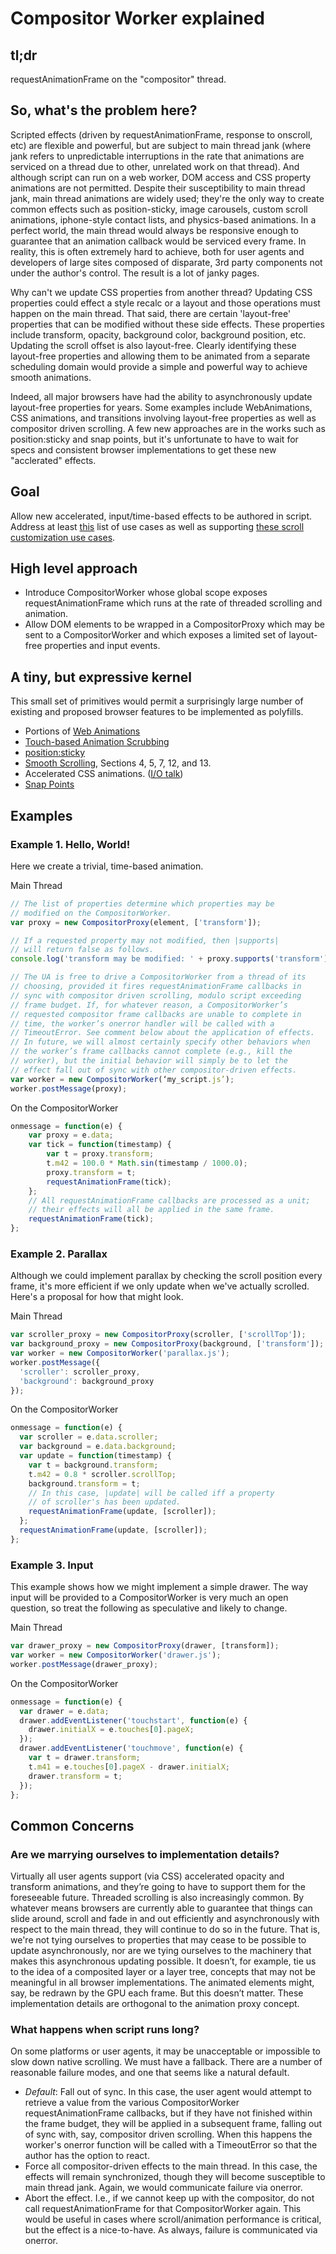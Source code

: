 # Compositor Worker explained

## tl;dr

requestAnimationFrame on the "compositor" thread.

## So, what's the problem here?

Scripted effects (driven by requestAnimationFrame, response to onscroll, etc)
are flexible and powerful, but are subject to main thread jank (where jank
refers to unpredictable interruptions in the rate that animations are serviced
on a thread due to other, unrelated work on that thread). And although script
can run on a web worker, DOM access and CSS property animations are not
permitted. Despite their susceptibility to main thread jank, main thread
animations are widely used; they're the only way to create common effects such
as position-sticky, image carousels, custom scroll animations, iphone-style
contact lists, and physics-based animations. In a perfect world, the main thread
would always be responsive enough to guarantee that an animation callback would
be serviced every frame. In reality, this is often extremely hard to achieve,
both for user agents and developers of large sites composed of disparate, 3rd
party components not under the author's control. The result is a lot of janky
pages.

Why can't we update CSS properties from another thread? Updating CSS properties
could effect a style recalc or a layout and those operations must happen on the
main thread. That said, there are certain 'layout-free' properties that can be
modified without these side effects. These properties include transform,
opacity, background color, background position, etc. Updating the scroll offset
is also layout-free. Clearly identifying these layout-free properties and
allowing them to be animated from a separate scheduling domain would provide a
simple and powerful way to achieve smooth animations.

Indeed, all major browsers have had the ability to asynchronously update
layout-free properties for years. Some examples include WebAnimations, CSS
animations, and transitions involving layout-free properties as well as
compositor driven scrolling. A few new approaches are in the works such as
position:sticky and snap points, but it's unfortunate to have to wait for specs
and consistent browser implementations to get these new "acclerated" effects.

## Goal

Allow new accelerated, input/time-based effects to be authored in script.
Address at least [this](https://github.com/w3c/css-houdini-drafts/blob/master/composited-scrolling-and-animation/UseCases.md) list of use cases as well as supporting [these scroll customization use cases](https://github.com/w3c/css-houdini-drafts/blob/master/scroll-customization-api/UseCases.md).

## High level approach

 - Introduce CompositorWorker whose global scope exposes requestAnimationFrame
   which runs at the rate of threaded scrolling and animation.
 - Allow DOM elements to be wrapped in a CompositorProxy which may be sent to a
   CompositorWorker and which exposes a limited set of layout-free properties
   and input events.

## A tiny, but expressive kernel

This small set of primitives would permit a surprisingly large number of
existing and proposed browser features to be implemented as polyfills.

 - Portions of [Web Animations](http://dev.w3.org/fxtf/web-animations/)
 - [Touch-based Animation Scrubbing](https://docs.google.com/document/d/1vRUo_g1il-evZs975eNzGPOuJS7H5UBxs-iZmXHux48/edit)
 - [position:sticky](http://updates.html5rocks.com/2012/08/Stick-your-landings-position-sticky-lands-in-WebKit)
 - [Smooth Scrolling](http://dev.w3.org/csswg/cssom-view/), Sections 4, 5, 7, 12, and 13.
 - Accelerated CSS animations. ([I/O talk](http://www.youtube.com/watch?v=hAzhayTnhEI))
 - [Snap Points](https://www.w3.org/TR/css-snappoints-1/)

## Examples

### Example 1. Hello, World!

Here we create a trivial, time-based animation.

Main Thread
```JavaScript
// The list of properties determine which properties may be
// modified on the CompositorWorker.
var proxy = new CompositorProxy(element, ['transform']);

// If a requested property may not modified, then |supports|
// will return false as follows.
console.log('transform may be modified: ' + proxy.supports('transform'));

// The UA is free to drive a CompositorWorker from a thread of its
// choosing, provided it fires requestAnimationFrame callbacks in
// sync with compositor driven scrolling, modulo script exceeding
// frame budget. If, for whatever reason, a CompositorWorker’s
// requested compositor frame callbacks are unable to complete in
// time, the worker’s onerror handler will be called with a
// TimeoutError. See comment below about the application of effects.
// In future, we will almost certainly specify other behaviors when
// the worker’s frame callbacks cannot complete (e.g., kill the
// worker), but the initial behavior will simply be to let the
// effect fall out of sync with other compositor-driven effects.
var worker = new CompositorWorker(‘my_script.js’);
worker.postMessage(proxy);
```
On the CompositorWorker
```JavaScript
onmessage = function(e) {
    var proxy = e.data;
    var tick = function(timestamp) {
        var t = proxy.transform;
        t.m42 = 100.0 * Math.sin(timestamp / 1000.0);
        proxy.transform = t;
        requestAnimationFrame(tick);
    };
    // All requestAnimationFrame callbacks are processed as a unit;
    // their effects will all be applied in the same frame.
    requestAnimationFrame(tick);
};
```
### Example 2. Parallax

Although we could implement parallax by checking the scroll position
every frame, it's more efficient if we only update when we've actually
scrolled. Here's a proposal for how that might look.

Main Thread
```JavaScript
var scroller_proxy = new CompositorProxy(scroller, ['scrollTop']);
var background_proxy = new CompositorProxy(background, ['transform']);
var worker = new CompositorWorker('parallax.js');
worker.postMessage({
  'scroller': scroller_proxy,
  'background': background_proxy
});
```

On the CompositorWorker
```JavaScript
onmessage = function(e) {
  var scroller = e.data.scroller;
  var background = e.data.background;
  var update = function(timestamp) {
    var t = background.transform;
    t.m42 = 0.8 * scroller.scrollTop;
    background.transform = t;
    // In this case, |update| will be called iff a property
    // of scroller's has been updated.
    requestAnimationFrame(update, [scroller]);
  };
  requestAnimationFrame(update, [scroller]);
};
```

### Example 3. Input

This example shows how we might implement a simple drawer. The way input will be provided to a CompositorWorker is very much an open question, so treat the following as speculative and likely to change.

Main Thread
```JavaScript
var drawer_proxy = new CompositorProxy(drawer, [transform]);
var worker = new CompositorWorker('drawer.js');
worker.postMessage(drawer_proxy);
```

On the CompositorWorker
```JavaScript
onmessage = function(e) {
  var drawer = e.data;
  drawer.addEventListener('touchstart', function(e) {
    drawer.initialX = e.touches[0].pageX;
  });
  drawer.addEventListener('touchmove', function(e) {
    var t = drawer.transform;
    t.m41 = e.touches[0].pageX - drawer.initialX;
    drawer.transform = t;
  });
};
```

## Common Concerns

### Are we marrying ourselves to implementation details?

Virtually all user agents support (via CSS) accelerated opacity and transform animations, and they’re going to have to support them for the foreseeable future. Threaded scrolling is also increasingly common. By whatever means browsers are currently able to guarantee that things can slide around, scroll and fade in and out efficiently and asynchronously with respect to the main thread, they will continue to do so in the future. That is, we're not tying ourselves to properties that may cease to be possible to update asynchronously, nor are we tying ourselves to the machinery that makes this asynchronous updating possible. It doesn’t, for example, tie us to the idea of a composited layer or a layer tree, concepts that may not be meaningful in all browser implementations. The animated elements might, say, be redrawn by the GPU each frame. But this doesn’t matter. These implementation details are orthogonal to the animation proxy concept.

### What happens when script runs long?

On some platforms or user agents, it may be unacceptable or impossible to slow down native scrolling. We must have a fallback. There are a number of reasonable failure modes, and one that seems like a natural default.
 * _Default_: Fall out of sync. In this case, the user agent would attempt to retrieve a value from the various CompositorWorker requestAnimationFrame callbacks, but if they have not finished within the frame budget, they will be applied in a subsequent frame, falling out of sync with, say, compositor driven scrolling. When this happens the worker's onerror function will be called with a TimeoutError so that the author has the option to react.
 * Force all compositor-driven effects to the main thread. In this case, the effects will remain synchronized, though they will become susceptible to main thread jank. Again, we would communicate failure via onerror.
 * Abort the effect. I.e., if we cannot keep up with the compositor, do not call requestAnimationFrame for that CompositorWorker again. This would be useful in cases where scroll/animation performance is critical, but the effect is a nice-to-have. As always, failure is communicated via onerror.
